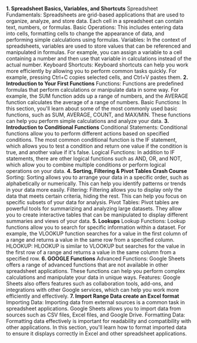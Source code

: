 **1. Spreadsheet Basics, Variables, and Shortcuts**
Spreadsheet Fundamentals: Spreadsheets are grid-based applications that are used to organize, analyze, and store data. Each cell in a spreadsheet can contain text, numbers, or formulas.
Basic Operations: This includes entering data into cells, formatting cells to change the appearance of data, and performing simple calculations using formulas.
Variables: In the context of spreadsheets, variables are used to store values that can be referenced and manipulated in formulas. For example, you can assign a variable to a cell containing a number and then use that variable in calculations instead of the actual number.
Keyboard Shortcuts: Keyboard shortcuts can help you work more efficiently by allowing you to perform common tasks quickly. For example, pressing Ctrl+C copies selected cells, and Ctrl+V pastes them.
**2. Introduction to Your First Functions**
Functions: Functions are predefined formulas that perform calculations or manipulate data in some way. For example, the SUM function adds up a range of numbers, and the AVERAGE function calculates the average of a range of numbers.
Basic Functions: In this section, you'll learn about some of the most commonly used basic functions, such as SUM, AVERAGE, COUNT, and MAX/MIN. These functions can help you perform simple calculations and analyze your data.
**3. Introduction to Conditional Functions**
Conditional Statements: Conditional functions allow you to perform different actions based on specified conditions. The most common conditional function is the IF statement, which allows you to test a condition and return one value if the condition is true, and another value if it's false.
Logical Functions: In addition to IF statements, there are other logical functions such as AND, OR, and NOT, which allow you to combine multiple conditions or perform logical operations on your data.
**4. Sorting, Filtering & Pivot Tables Crash Course**
Sorting: Sorting allows you to arrange your data in a specific order, such as alphabetically or numerically. This can help you identify patterns or trends in your data more easily.
Filtering: Filtering allows you to display only the data that meets certain criteria, hiding the rest. This can help you focus on specific subsets of your data for analysis.
Pivot Tables: Pivot tables are powerful tools for summarizing and analyzing large datasets. They allow you to create interactive tables that can be manipulated to display different summaries and views of your data.
**5. Lookups**
Lookup Functions: Lookup functions allow you to search for specific information within a dataset. For example, the VLOOKUP function searches for a value in the first column of a range and returns a value in the same row from a specified column.
HLOOKUP: HLOOKUP is similar to VLOOKUP but searches for the value in the first row of a range and returns a value in the same column from a specified row.
**6. GOOGLE Functions**
Advanced Functions: Google Sheets offers a range of advanced functions that are not available in other spreadsheet applications. These functions can help you perform complex calculations and manipulate your data in unique ways.
Features: Google Sheets also offers features such as collaboration tools, add-ons, and integrations with other Google services, which can help you work more efficiently and effectively.
**7. Import Range Data create an Excel format**
Importing Data: Importing data from external sources is a common task in spreadsheet applications. Google Sheets allows you to import data from sources such as CSV files, Excel files, and Google Drive.
Formatting Data: Formatting data effectively is important for readability and compatibility with other applications. In this section, you'll learn how to format imported data to ensure it displays correctly in Excel and other spreadsheet applications.









